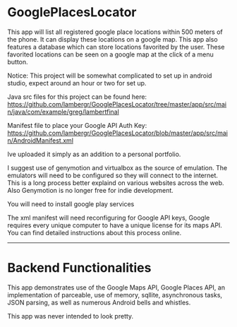 # GooglePlacesLocator

This app will list all registered google place locations within 500 meters of the phone. It can display these locations on a google map. This app also features a database which can store locations favorited by the user. These favorited locations can be seen on a google map at the click of a menu button. 

Notice: This project will be somewhat complicated to set up in android studio, expect around an hour or two for set up.

Java src files for this project can be found here: https://github.com/lambergr/GooglePlacesLocator/tree/master/app/src/main/java/com/example/greg/lambertfinal

Manifest file to place your Google API Auth Key:
https://github.com/lambergr/GooglePlacesLocator/blob/master/app/src/main/AndroidManifest.xml

Ive uploaded it simply as an addition to a personal portfolio.

I suggest use of genymotion and virtualbox as the source of emulation. The emulators will need to be configured so they will connect to the internet. This is a long process better explaind on various websites across the web. Also Genymotion is no longer free for indie development.

You will need to install google play services

The xml manifest will need reconfiguring for Google API keys, Google requires every unique computer to have a unique license for its maps API. You can find detailed instructions about this process online. 


----

# Backend Functionalities

This app demonstrates use of the Google Maps API, Google Places API, an implementation of parceable, use of memory, sqllite, asynchronous tasks, JSON parsing, as well as numerous Android bells and whistles.

This app was never intended to look pretty.

